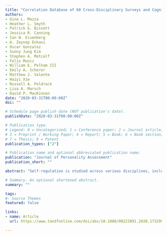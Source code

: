 ```yaml
---
title: "Correlation Database of 60 Cross-Disciplinary Surveys and Cognitive Tasks Assessing Self-Regulation"
authors:
- Gina L. Mazza
- Heather L. Smyth
- Patrick G. Bissett
- Jessica R. Canning
- Ian W. Eisenberg
- A. Zeynep Enkavi
- Oscar Gonzalez
- Sunny Jung Kim
- Stephen A. Metcalf
- Felix Muniz
- William E. Pelham III
- Emily A. Scherer
- Matthew J. Valente
- Haiyi Xie
- Russell A. Poldrack
- Lisa A. Marsch
- David P. MacKinnon
date: "2020-03-31T00:00:00Z"
doi: ""

# Schedule page publish date (NOT publication's date).
publishDate: "2020-03-31T00:00:00Z"

# Publication type.
# Legend: 0 = Uncategorized; 1 = Conference paper; 2 = Journal article;
# 3 = Preprint / Working Paper; 4 = Report; 5 = Book; 6 = Book section;
# 7 = Thesis; 8 = Patent
publication_types: ["2"]

# Publication name and optional abbreviated publication name.
publication: "Journal of Personality Assessment"
publication_short: ""

abstract: "Self-regulation is studied across various disciplines, including personality, social, cognitive, health, developmental, and clinical psychology; psychiatry; neuroscience; medicine; pharmacology; and economics. Widespread interest in self-regulation has led to confusion regarding both the constructs within the nomological network of self-regulation and the measures used to assess these constructs. To facilitate the integration of cross-disciplinary measures of self-regulation, we estimated product-moment and distance correlations among 60 cross-disciplinary measures of self-regulation (23 self-report surveys, 37 cognitive tasks) and measures of health and substance use based on 522 participants. The correlations showed substantial variability, though the surveys demonstrated greater convergent validity than did the cognitive tasks. Variables derived from the surveys only weakly correlated with variables derived from the cognitive tasks (M = .049, range = .000 to .271 for the absolute value of the product-moment correlation; M = .085, range = .028 to .241 for the distance correlation), thus challenging the notion that these surveys and cognitive tasks measure the same construct. We conclude by outlining several potential uses for this publicly available database of correlations."

# Summary. An optional shortened abstract.
summary: ""

tags:
#- Source Themes
featured: false

links:
- name: Article
  url: https://www.tandfonline.com/doi/abs/10.1080/00223891.2020.1732994

---
```

